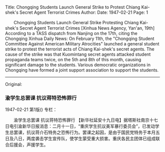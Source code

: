 Title: Chongqing Students Launch General Strike to Protest Chiang Kai-shek's Secret Agent Terrorist Crimes
Author:
Date: 1947-02-21
Page: 1

　　Chongqing Students Launch General Strike
    Protesting Chiang Kai-shek's Secret Agent Terrorist Crimes
    [Xinhua News Agency, Yan'an, 19th] According to a TASS dispatch from Nanjing on the 17th, citing the Chongqing Xinhua Daily News: On February 11th, the "Chongqing Student Committee Against American Military Atrocities" launched a general student strike to protest the terrorist acts of Chiang Kai-shek's secret agents. The cause of the strike was that Kuomintang secret agents attacked student propaganda teams twice, on the 5th and 8th of this month, causing significant damage to the students. Various democratic organizations in Chongqing have formed a joint support association to support the students.



<hr /> 

Original: 


### 渝学生总罢课  抗议蒋特恐怖罪行

1947-02-21
第1版()
专栏：

　　渝学生总罢课
    抗议蒋特恐怖罪行
    【新华社延安十九日电】据塔斯社南京十七日电引渝新华日报消息：二月十一日，“重庆学生抗议美军暴行委员会”，已发动学生总罢课，抗议蒋介石特务之恐怖行为。罢课之起因，是由于国民党特务于本月五日及八日，两度袭击学生宣传队，使学生蒙受重大损害。重庆各民主团体已组成联合后援会，声援学生。

